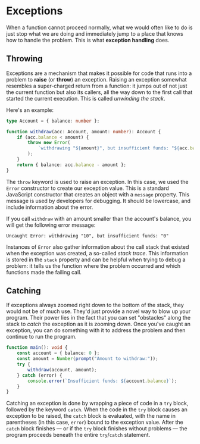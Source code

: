 # Exceptions

When a function cannot proceed normally, what we would often like to do
is just stop what we are doing and immediately jump to a place that
knows how to handle the problem. This is what **exception handling**
does.

## Throwing

Exceptions are a mechanism that makes it possible for code that runs
into a problem to **raise** (or **throw**) an exception. Raising an
exception somewhat resembles a super-charged return from a function: it
jumps out of not just the current function but also its callers, all the
way down to the first call that started the current execution. This is
called _unwinding the stack_.

Here's an example:

```ts
type Account = { balance: number };

function withdraw(acc: Account, amount: number): Account {
    if (acc.balance < amount) {
        throw new Error(
            `withdrawing "${amount}", but insufficient funds: "${acc.balance}"`,
        );
    }
    return { balance: acc.balance - amount };
}
```

The `throw` keyword is used to raise an exception. In this case, we used
the `Error` constructor to create our exception value. This is a
standard JavaScript constructor that creates an object with a `message`
property. This message is used by developers for debugging. It should be
lowercase, and include information about the error.

If you call `withdraw` with an amount smaller than the account's
balance, you will get the following error message:

```
Uncaught Error: withdrawing "10", but insufficient funds: "0"
```

Instances of `Error` also gather information about the call stack that
existed when the exception was created, a so-called _stack trace_. This
information is stored in the `stack` property and can be helpful when
trying to debug a problem: it tells us the function where the problem
occurred and which functions made the failing call.

## Catching

If exceptions always zoomed right down to the bottom of the stack, they
would not be of much use. They'd just provide a novel way to blow up
your program. Their power lies in the fact that you can set "obstacles"
along the stack to _catch_ the exception as it is zooming down. Once
you've caught an exception, you can do something with it to address the
problem and then continue to run the program.

```ts
function main(): void {
    const account = { balance: 0 };
    const amount = Number(prompt("Amount to withdraw:"));
    try {
        withdraw(account, amount);
    } catch (error) {
        console.error(`Insufficient funds: ${account.balance}`);
    }
}
```

Catching an exception is done by wrapping a piece of code in a `try`
block, followed by the keyword `catch`. When the code in the `try` block
causes an exception to be raised, the `catch` block is evaluated, with
the name in parentheses (in this case, `error`) bound to the exception
value. After the `catch` block finishes — or if the `try` block finishes
without problems — the program proceeds beneath the entire `try`/`catch`
statement.

